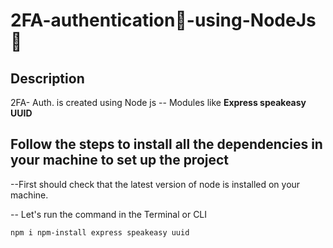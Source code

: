 ﻿# 2FA-authentication📲-using-NodeJs🚀
## Description
2FA- Auth. is created using Node js -- Modules like **Express speakeasy UUID**
## Follow the steps to install all the dependencies in your machine to set up the project
--First should check that the latest version of node is installed on your machine.

-- Let's run the command in the Terminal or CLI
```
npm i npm-install express speakeasy uuid
```

